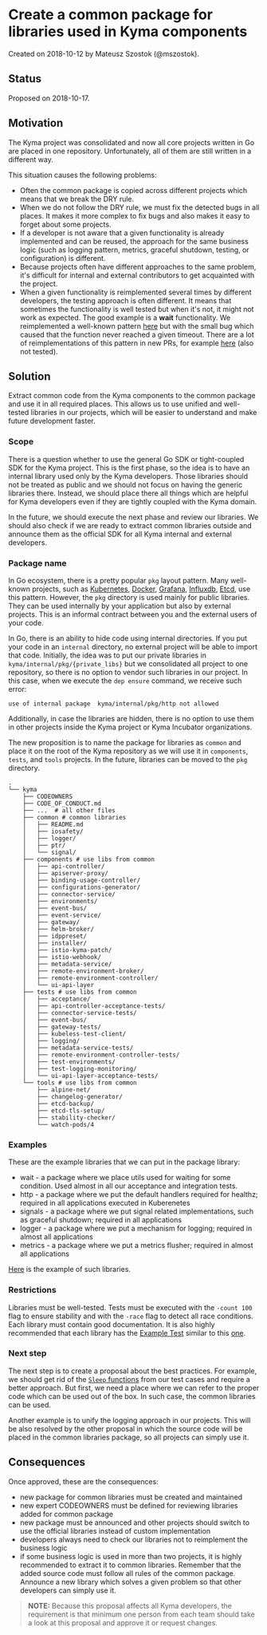 # Create a common package for libraries used in Kyma components

Created on 2018-10-12 by Mateusz Szostok (@mszostok).

## Status

Proposed on 2018-10-17.

## Motivation

The Kyma project was consolidated and now all core projects written in Go are placed in one repository. Unfortunately, all of them are still written in a different way.

This situation causes the following problems: 
- Often the common package is copied across different projects which means that we break the DRY rule.
- When we do not follow the DRY rule, we must fix the detected bugs in all places. It makes it more complex to fix bugs and also makes it easy to forget about some projects.
- If a developer is not aware that a given functionality is already implemented and can be reused, the approach for the same business logic (such as logging pattern, metrics, graceful shutdown, testing, or configuration) is different.
- Because projects often have different approaches to the same problem, it's difficult for internal and external contributors to get acquainted with the project. 
- When a given functionality is reimplemented several times by different developers, the testing approach is often different. It means that sometimes the functionality is well tested but when it's not, it might not work as expected. The good example is a **wait** functionality. We reimplemented a well-known pattern [here](https://github.com/kyma-project/kyma/blob/09b945ec0a897822b40666e518f2f258ae66e7e8/tests/acceptance/servicecatalog/wait/wait.go#L8-L24) but with the small bug which caused that the function never reached a given timeout. There are a lot of reimplementations of this pattern in new PRs, for example [here](https://github.com/kyma-project/kyma/blob/ea5979bf2d82740e84d119df857f9e34541e070e/tests/backup-restore-e2e/utils/wait_util.go#L21-L42) (also not tested). 

## Solution

Extract common code from the Kyma components to the common package and use it in all required places. This allows us to use unified and well-tested libraries in our projects, which will be easier to understand and make future development faster.

### Scope

There is a question whether to use the general Go SDK or tight-coupled SDK for the Kyma project. This is the first phase, so the idea is to have an internal library used only by the Kyma developers. 
Those libraries should not be treated as public and we should not focus on having the generic libraries there. Instead, we should place there all things which are helpful for Kyma developers even if they are tightly coupled with the Kyma domain.

In the future, we should execute the next phase and review our libraries. We should also check if we are ready to extract common libraries outside and announce them as the official SDK for all Kyma internal and external developers. 

### Package name 

In Go ecosystem, there is a pretty popular `pkg` layout pattern. Many well-known projects, such as [Kubernetes](https://github.com/kubernetes/kubernetes/tree/master/pkg), [Docker](https://github.com/moby/moby/tree/master/pkg), [Grafana](https://github.com/grafana/grafana/tree/master/pkg), [Influxdb](https://github.com/influxdata/influxdb/tree/master/pkg), [Etcd](https://github.com/etcd-io/etcd/tree/master/pkg), use this pattern. 
However, the `pkg` directory is used mainly for public libraries. They can be used internally by your application but also by external projects. 
This is an informal contract between you and the external users of your code. 

In Go, there is an ability to hide code using internal directories. If you put your code in an `internal` directory, no external project will be able to import that code. 
Initially, the idea was to put our private libraries in `kyma/internal/pkg/{private_libs}` but we consolidated all project to one repository, so there is no option to vendor such libraries in our project. In this case, when we execute the `dep ensure` command, we receive such error:  
```
use of internal package  kyma/internal/pkg/http not allowed
```

Additionally, in case the libraries are hidden, there is no option to use them in other projects inside the Kyma project or Kyma Incubator organizations.

The new proposition is to name the package for libraries as `common`  and place it on the root of the Kyma repository as we will use it in `components`, `tests`, and `tools` projects. In the future, libraries can be moved to the `pkg` directory.

```text
.
└── kyma
    ├── CODEOWNERS
    ├── CODE_OF_CONDUCT.md
    ├── ...  # all other files
    ├── common # common libraries
    │   ├── README.md
    │   ├── iosafety/
    │   ├── logger/
    │   ├── ptr/
    │   └── signal/
    ├── components # use libs from common
    │   ├── api-controller/
    │   ├── apiserver-proxy/
    │   ├── binding-usage-controller/
    │   ├── configurations-generator/
    │   ├── connector-service/
    │   ├── environments/
    │   ├── event-bus/
    │   ├── event-service/
    │   ├── gateway/
    │   ├── helm-broker/
    │   ├── idppreset/
    │   ├── installer/
    │   ├── istio-kyma-patch/
    │   ├── istio-webhook/
    │   ├── metadata-service/
    │   ├── remote-environment-broker/
    │   ├── remote-environment-controller/
    │   └── ui-api-layer
    ├── tests # use libs from common
    │   ├── acceptance/
    │   ├── api-controller-acceptance-tests/
    │   ├── connector-service-tests/
    │   ├── event-bus/
    │   ├── gateway-tests/
    │   ├── kubeless-test-client/
    │   ├── logging/
    │   ├── metadata-service-tests/
    │   ├── remote-environment-controller-tests/
    │   ├── test-environments/
    │   ├── test-logging-monitoring/
    │   └── ui-api-layer-acceptance-tests/
    └── tools # use libs from common
        ├── alpine-net/
        ├── changelog-generator/
        ├── etcd-backup/
        ├── etcd-tls-setup/
        ├── stability-checker/
        └── watch-pods/4
```

### Examples

These are the example libraries that we can put in the package library:
- wait - a package where we place utils used for waiting for some condition. Used almost in all our acceptance and integration tests.
- http - a package where we put the default handlers required for healthz; required in all applications executed in Kuberenetes
- signals - a package where we put signal related implementations, such as graceful shutdown; required in all applications
- logger - a package where we put a mechanism for logging; required in almost all applications
- metrics - a package where we put a metrics flusher; required in almost all applications

 [Here](https://github.com/mszostok/kyma/tree/libs/common) is the example of such libraries.

### Restrictions

Libraries must be well-tested. Tests must be executed with the `-count 100` flag to ensure stability and with the `-race` flag to detect all race conditions. 
Each library must contain good documentation. It is also highly recommended that each library has the [Example Test](https://blog.golang.org/examples) similar to this [one](https://github.com/mszostok/kyma/blob/libs/common/http/client_example_test.go#L13).

### Next step

The next step is to create a proposal about the best practices. For example, we should get rid of the [`Sleep` functions](https://github.com/kyma-project/kyma/blob/09b945ec0a897822b40666e518f2f258ae66e7e8/tests/acceptance/servicecatalog/wait/wait.go#L8-L24) from our test cases and require a better approach. 
But first, we need a place where we can refer to the proper code which can be used out of the box. In such case, the common libraries can be used.
 
Another example is to unify the logging approach in our projects. This will be also resolved by the other proposal in which the source code will be placed in the common libraries package, so all projects can simply use it.  

## Consequences

Once approved, these are the consequences:
- new package for common libraries must be created and maintained
- new expert CODEOWNERS must be defined for reviewing libraries added for common package
- new package must be announced and other projects should switch to use the official libraries instead of custom implementation
- developers always need to check our libraries not to reimplement the business logic
- if some business logic is used in more than two projects, it is highly recommended to extract it to common libraries. Remember that the added source code must follow all rules of the common package. Announce a new library which solves a given problem so that other developers can simply use it.

>**NOTE:** Because this proposal affects all Kyma developers, the requirement is that minimum one person from each team should take a look at this proposal and approve it or request changes.
